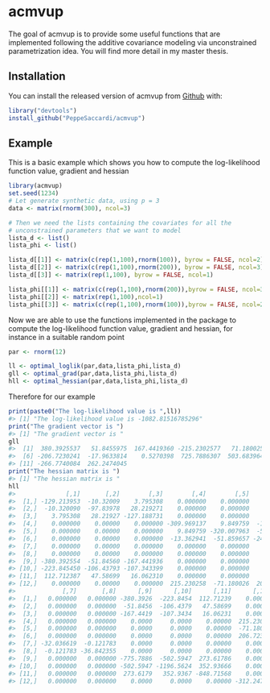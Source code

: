 
<!-- README.md is generated from README.Rmd. Please edit that file -->

# acmvup

<!-- badges: start -->

<!-- badges: end -->

The goal of acmvup is to provide some useful functions that are
implemented following the additive covariance modeling via unconstrained
parametrization idea. You will find more detail in my master thesis.

## Installation

You can install the released version of acmvup from
[Github](https://github.com/PeppeSaccardi/acmvup) with:

``` r
library("devtools")
install_github("PeppeSaccardi/acmvup")
```

## Example

This is a basic example which shows you how to compute the
log-likelihood function value, gradient and hessian

``` r
library(acmvup)
set.seed(1234)
# Let generate synthetic data, using p = 3
data <- matrix(rnorm(300), ncol=3)

# Then we need the lists containing the covariates for all the
# unconstrained parameters that we want to model
lista_d <- list()
lista_phi <- list()

lista_d[[1]] <- matrix(c(rep(1,100),rnorm(100)), byrow = FALSE, ncol=2)
lista_d[[2]] <- matrix(c(rep(1,100),rnorm(200)), byrow = FALSE, ncol=3)
lista_d[[3]] <- matrix(rep(1,100), byrow = FALSE, ncol=1)

lista_phi[[1]] <- matrix(c(rep(1,100),rnorm(200)),byrow = FALSE, ncol=3)
lista_phi[[2]] <- matrix(rep(1,100),ncol=1)
lista_phi[[3]] <- matrix(c(rep(1,100),rnorm(100)),byrow = FALSE, ncol=2)
```

Now we are able to use the functions implemented in the package to
compute the log-likelihood function value, gradient and hessian, for
instance in a suitable random point

``` r
par <- rnorm(12)

ll <- optimal_loglik(par,data,lista_phi,lista_d)
gll <- optimal_grad(par,data,lista_phi,lista_d)
hll <- optimal_hessian(par,data,lista_phi,lista_d)
```

Therefore for our example

``` r
print(paste0("The log-likelihood value is ",ll))
#> [1] "The log-likelihood value is -1082.81516785296"
print("The gradient vector is ")
#> [1] "The gradient vector is "
gll
#>  [1]  380.3925537   51.8455975  167.4419360 -215.2302577   71.1800255
#>  [6] -206.7230241  -17.9633814    0.5270398  725.7886307  503.6839641
#> [11] -266.7740084  262.2474045
print("The hessian matrix is ")
#> [1] "The hessian matrix is "
hll
#>              [,1]       [,2]        [,3]        [,4]        [,5]       [,6]
#>  [1,] -129.213953  -10.32009    3.795308    0.000000    0.000000    0.00000
#>  [2,]  -10.320090  -97.83978   28.219271    0.000000    0.000000    0.00000
#>  [3,]    3.795308   28.21927 -127.188731    0.000000    0.000000    0.00000
#>  [4,]    0.000000    0.00000    0.000000 -309.969137    9.849759  -13.36294
#>  [5,]    0.000000    0.00000    0.000000    9.849759 -320.007963  -51.85966
#>  [6,]    0.000000    0.00000    0.000000  -13.362941  -51.859657 -246.46343
#>  [7,]    0.000000    0.00000    0.000000    0.000000    0.000000    0.00000
#>  [8,]    0.000000    0.00000    0.000000    0.000000    0.000000    0.00000
#>  [9,] -380.392554  -51.84560 -167.441936    0.000000    0.000000    0.00000
#> [10,] -223.845450 -106.43793 -107.343399    0.000000    0.000000    0.00000
#> [11,]  112.712387   47.58699   16.062310    0.000000    0.000000    0.00000
#> [12,]    0.000000    0.00000    0.000000  215.230258  -71.180026  206.72302
#>             [,7]       [,8]      [,9]      [,10]      [,11]      [,12]
#>  [1,]   0.000000   0.000000 -380.3926  -223.8454  112.71239    0.00000
#>  [2,]   0.000000   0.000000  -51.8456  -106.4379   47.58699    0.00000
#>  [3,]   0.000000   0.000000 -167.4419  -107.3434   16.06231    0.00000
#>  [4,]   0.000000   0.000000    0.0000     0.0000    0.00000  215.23026
#>  [5,]   0.000000   0.000000    0.0000     0.0000    0.00000  -71.18003
#>  [6,]   0.000000   0.000000    0.0000     0.0000    0.00000  206.72302
#>  [7,] -32.036619  -0.121783    0.0000     0.0000    0.00000    0.00000
#>  [8,]  -0.121783 -36.842355    0.0000     0.0000    0.00000    0.00000
#>  [9,]   0.000000   0.000000 -775.7886  -502.5947  273.61786    0.00000
#> [10,]   0.000000   0.000000 -502.5947 -1196.5624  352.93666    0.00000
#> [11,]   0.000000   0.000000  273.6179   352.9367 -848.71568    0.00000
#> [12,]   0.000000   0.000000    0.0000     0.0000    0.00000 -312.24740
```
